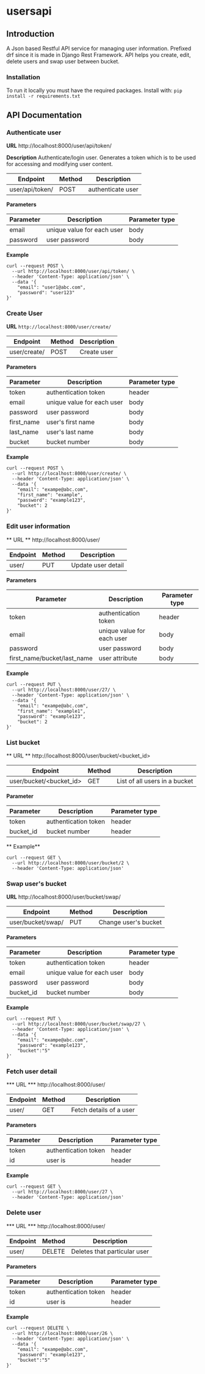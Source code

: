 # usersapi
## Introduction
A Json based Restful API service for managing user information. Prefixed drf since it is made in Django Rest Framework.
API helps you create, edit, delete users and swap user between bucket.

### Installation
To run it locally you must have the required packages. Install with:
```pip install -r requirements.txt```

## API Documentation

### Authenticate user
**URL**
http://localhost:8000/user/api/token/

**Description**
Authenticate/login user. Generates a token which is to be used for accessing and modifying user content.

| Endpoint | Method | Description |
|--- | --- | --- |
| user/api/token/ | POST | authenticate user | 


**Parameters**

| Parameter | Description | Parameter type |
| --- | --- | --- |
| email | unique value for each user | body |
| password | user password | body |

**Example**
```
curl --request POST \
  --url http://localhost:8000/user/api/token/ \
  --header 'Content-Type: application/json' \
  --data '{
    "email": "user1@abc.com",
    "password": "user123"
}'
```

### Create User
**URL**
```http://localhost:8000/user/create/```

| Endpoint | Method | Description |
|--- | --- | --- |
| user/create/ | POST | Create user |

**Parameters**

| Parameter | Description | Parameter type |
| --- | --- | --- |
| token | authentication token | header |
| email | unique value for each user | body |
| password | user password | body |
| first_name | user's first name | body |
| last_name | user's last name | body |
| bucket | bucket number | body |

**Example**
```
curl --request POST \
  --url http://localhost:8000/user/create/ \
  --header 'Content-Type: application/json' \
  --data '{
    "email": "exampe@abc.com",
    "first_name": "example",
    "password": "example123",
    "bucket": 2
}'
```

### Edit user information
** URL **
http://localhost:8000/user/<id>

| Endpoint | Method | Description |
|--- | --- | --- |
| user/<id> | PUT | Update user detail |


**Parameters**

| Parameter | Description | Parameter type |
| --- | --- | --- |
| token | authentication token | header |
| email | unique value for each user | body |
| password | user password | body |
| first_name/bucket/last_name | user attribute | body |

**Example** 
```
curl --request PUT \
  --url http://localhost:8000/user/27/ \
  --header 'Content-Type: application/json' \
  --data '{
    "email": "exampe@abc.com",
    "first_name": "example1",
    "password": "example123",
    "bucket": 2
}'
```

### List bucket
** URL **
http://localhost:8000/user/bucket/<bucket_id>

| Endpoint | Method | Description |
|--- | --- | --- |
| user/bucket/<bucket_id> | GET | List of all users in a bucket |

**Parameter**

| Parameter | Description | Parameter type |
| --- | --- | --- |
| token | authentication token | header |
| bucket_id | bucket number | header |

** Example**
```
curl --request GET \
  --url http://localhost:8000/user/bucket/2 \
  --header 'Content-Type: application/json'
```
  
### Swap user's bucket
**URL**
http://localhost:8000/user/bucket/swap/<id>

| Endpoint | Method | Description |
|--- | --- | --- |
| user/bucket/swap/<id> | PUT | Change user's bucket |

**Parameters**

| Parameter | Description | Parameter type |
| --- | --- | --- |
| token | authentication token | header |
| email | unique value for each user | body |
| password | user password | body |
| bucket_id | bucket number | body |

**Example**
```
curl --request PUT \
  --url http://localhost:8000/user/bucket/swap/27 \
  --header 'Content-Type: application/json' \
  --data '{
    "email": "exampe@abc.com",
    "password": "example123",
    "bucket":"5"
}'
```

### Fetch user detail
*** URL ***
http://localhost:8000/user/<id>

| Endpoint | Method | Description |
|--- | --- | --- |
| user/<id> | GET | Fetch details of a user |

**Parameters**

| Parameter | Description | Parameter type |
| --- | --- | --- |
| token | authentication token | header |
| id | user is | header |

**Example**
```
curl --request GET \
  --url http://localhost:8000/user/27 \
  --header 'Content-Type: application/json'
```

### Delete user
*** URL ***
http://localhost:8000/user/<id>

| Endpoint | Method | Description |
|--- | --- | --- |
| user/<id> | DELETE | Deletes that particular user |

**Parameters**

| Parameter | Description | Parameter type |
| --- | --- | --- |
| token | authentication token | header |
| id | user is | header |

**Example**
```
curl --request DELETE \
  --url http://localhost:8000/user/26 \
  --header 'Content-Type: application/json' \
  --data '{
    "email": "exampe@abc.com",
    "password": "example123",
    "bucket":"5"
}'
```








